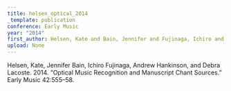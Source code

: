 ```yaml
---
title: helsen_optical_2014
_template: publication
conference: Early Music
year: "2014"
first_author: Helsen, Kate and Bain, Jennifer and Fujinaga, Ichiro and Hankinson, Andrew and Lacoste, Debra
upload: None
---
```

Helsen, Kate, Jennifer Bain, Ichiro Fujinaga, Andrew Hankinson, and Debra Lacoste. 2014. “Optical Music Recognition and Manuscript Chant Sources.” Early Music 42:555–58.